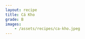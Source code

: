 ```yaml
---
layout: recipe
title: Cá Kho
grade: B
images:
    - /assets/recipes/ca-kho.jpeg
---
```

<!-- stub -->
<!-- endstub -->